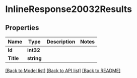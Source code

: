 # InlineResponse20032Results

## Properties

Name | Type | Description | Notes
------------ | ------------- | ------------- | -------------
**Id** | **int32** |  | 
**Title** | **string** |  | 

[[Back to Model list]](../README.md#documentation-for-models) [[Back to API list]](../README.md#documentation-for-api-endpoints) [[Back to README]](../README.md)



